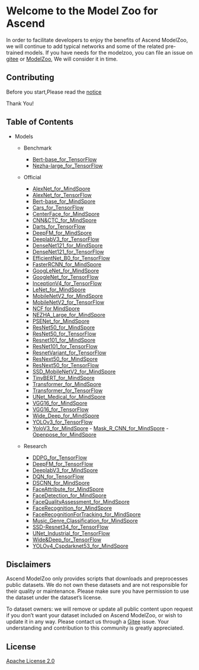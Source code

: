 # Welcome to the Model Zoo for Ascend

In order to facilitate developers to enjoy the benefits of Ascend ModelZoo, we will continue to add typical networks and some of the related pre-trained models. If you have needs for the modelzoo, you can file an issue on [gitee](https://gitee.com/ascend/modelzoo/issues) or [ModelZoo](https://bbs.huaweicloud.com/forum/forum-726-1.html), We will consider it in time.

## Contributing

Before you start,Please read the [notice](https://gitee.com/ascend/modelzoo/blob/master/contrib/CONTRIBUTING.md)

Thank You!

## Table of Contents

- Models
	- Benchmark
		- [Bert-base_for_TensorFlow](https://gitee.com/ascend/modelzoo/tree/master/built-in/TensorFlow/Benchmark/nlp/Bert-base_for_TensorFlow)
		- [Nezha-large_for_TensorFlow](https://gitee.com/ascend/modelzoo/tree/master/built-in/TensorFlow/Benchmark/nlp/Nezha-large_for_TensorFlow)
		
	- Official
		- [AlexNet_for_MindSpore](https://gitee.com/ascend/modelzoo/tree/master/built-in/Mindspore/Official/cv/image_classification/AlexNet_for_MindSpore)
		- [AlexNet_for_TensorFlow](https://gitee.com/ascend/modelzoo/tree/master/built-in/TensorFlow/Official/cv/image_classification/AlexNet_for_TensorFlow)
		- [Bert-base_for_MindSpore](https://gitee.com/ascend/modelzoo/tree/master/built-in/Mindspore/Official/nlp/Bert-base_for_MindSpore)
		- [Cars_for_TensorFlow](https://gitee.com/ascend/modelzoo/tree/master/built-in/TensorFlow/Research/cv/image_classification/Cars_for_TensorFlow)
		- [CenterFace_for_MindSpore](https://gitee.com/ascend/modelzoo/tree/master/built-in/Mindspore/Official/cv/detection/CenterFace_for_MindSpore)
		- [CNN&CTC_for_MindSpore](https://gitee.com/ascend/modelzoo/tree/master/built-in/Mindspore/Official/cv/image_classification/CNN&CTC_for_MindSpore)
		- [Darts_for_TensorFlow](https://gitee.com/ascend/modelzoo/tree/master/built-in/TensorFlow/Research/cv/image_classification/Darts_for_TensorFlow)
		- [DeepFM_for_MindSpore](https://gitee.com/ascend/modelzoo/tree/master/built-in/Mindspore/Official/recommendation/DeepFM_for_MindSpore)
		- [DeeplabV3_for_TensorFlow](https://gitee.com/ascend/modelzoo/tree/master/built-in/TensorFlow/Official/cv/image_segmentation/DeeplabV3_for_TensorFlow)
		- [DenseNet121_for_MindSpore](https://gitee.com/ascend/modelzoo/tree/master/built-in/Mindspore/Official/cv/image_classification/DenseNet121_for_MindSpore)
		- [DenseNet121_for_TensorFlow](https://gitee.com/ascend/modelzoo/tree/master/built-in/TensorFlow/Official/cv/image_classification/DenseNet121_for_TensorFlow)
		- [EfficientNet_B0_for_TensorFlow](https://gitee.com/ascend/modelzoo/tree/master/built-in/TensorFlow/Official/cv/image_classification/EfficientNet_B0_for_TensorFlow)
		- [FasterRCNN_for_MindSpore](https://gitee.com/ascend/modelzoo/tree/master/built-in/Mindspore/Official/cv/detection/FasterRCNN_for_MindSpore)
		- [GoogLeNet_for_MindSpore](https://gitee.com/ascend/modelzoo/tree/master/built-in/Mindspore/Official/cv/image_classification/GoogLeNet_for_MindSpore)
		- [GoogleNet_for_TensorFlow](https://gitee.com/ascend/modelzoo/tree/master/built-in/TensorFlow/Official/cv/image_classification/GoogleNet_for_TensorFlow)
		- [InceptionV4_for_TensorFlow](https://gitee.com/ascend/modelzoo/tree/master/built-in/TensorFlow/Official/cv/image_classification/InceptionV4_for_TensorFlow)
		- [LeNet_for_MindSpore](https://gitee.com/ascend/modelzoo/tree/master/built-in/Mindspore/Official/cv/image_classification/LeNet_for_MindSpore)
		- [MobileNetV2_for_MindSpore](https://gitee.com/ascend/modelzoo/tree/master/built-in/Mindspore/Official/cv/image_classification/MobileNetV2_for_MindSpore)
		- [MobileNetV2_for_TensorFlow](https://gitee.com/ascend/modelzoo/tree/master/built-in/TensorFlow/Official/cv/image_classification/MobileNetV2_for_TensorFlow)
		- [NCF for MindSpore](https://gitee.com/ascend/modelzoo/tree/master/built-in/Mindspore/Official/recommendation/NCF_for_MindSpore)
		- [NEZHA_Large_for_MindSpore](https://gitee.com/ascend/modelzoo/tree/master/built-in/Mindspore/Official/nlp/NEZHA_Large_for_MindSpore)
		- [PSENet_for_MindSpore](https://gitee.com/ascend/modelzoo/tree/master/built-in/Mindspore/Official/cv/detection/PSENet_for_MindSpore)
		- [ResNet50_for_MindSpore](https://gitee.com/ascend/modelzoo/tree/master/built-in/Mindspore/Official/cv/image_classification/ResNet50_for_MindSpore)
		- [ResNet50_for_TensorFlow](https://gitee.com/ascend/modelzoo/tree/master/built-in/TensorFlow/Official/cv/image_classification/ResNet50_for_TensorFlow)
		- [Resnet101_for_MindSpore](https://gitee.com/ascend/modelzoo/tree/master/built-in/Mindspore/Official/cv/image_classification/Resnet101_for_MindSpore)
		- [ResNet101_for_TensorFlow](https://gitee.com/ascend/modelzoo/tree/master/built-in/TensorFlow/Official/cv/image_classification/ResNet101_for_TensorFlow)
		- [ResnetVariant_for_TensorFlow](https://gitee.com/ascend/modelzoo/tree/master/built-in/TensorFlow/Official/cv/image_classification/ResnetVariant_for_TensorFlow)
		- [ResNext50_for_MindSpore](https://gitee.com/ascend/modelzoo/tree/master/built-in/Mindspore/Official/cv/image_classification/ResNext50_for_MindSpore)
		- [ResNext50_for_TensorFlow](https://gitee.com/ascend/modelzoo/tree/master/built-in/Official/ResNext50_for_TensorFlow)
		- [SSD_MobileNetV2_for_MindSpore](https://gitee.com/ascend/modelzoo/tree/master/built-in/Mindspore/Official/cv/image_classification/SSD_MobileNetV2_for_MindSpore)
		- [TinyBERT_for_MindSpore](https://gitee.com/ascend/modelzoo/tree/master/built-in/Mindspore/Official/nlp/TinyBERT_for_MindSpore)
		- [Transformer_for_MindSpore](https://gitee.com/ascend/modelzoo/tree/master/built-in/Mindspore/Official/nlp/Transformer_for_MindSpore)
		- [Transformer_for_TensorFlow](https://gitee.com/ascend/modelzoo/tree/master/built-in/TensorFlow/Official/nlp/Transformer_for_TensorFlow)
		- [UNet_Medical_for_MindSpore](https://gitee.com/ascend/modelzoo/tree/master/built-in/Mindspore/Official/cv/image_segmentation/UNet_Medical_for_MindSpore)
		- [VGG16_for_MindSpore](https://gitee.com/ascend/modelzoo/tree/master/built-in/Mindspore/Official/cv/image_classification/VGG16_for_MindSpore)
		- [VGG16_for_TensorFlow](https://gitee.com/ascend/modelzoo/tree/master/built-in/TensorFlow/Official/cv/image_classification/VGG16_for_TensorFlow)
		- [Wide_Deep_for_MindSpore](https://gitee.com/ascend/modelzoo/tree/master/built-in/Mindspore/Official/recommendation/Wide_Deep_for_MindSpore)
		- [YOLOv3_for_TensorFlow](https://gitee.com/ascend/modelzoo/tree/master/built-in/TensorFlow/Official/cv/detection/YoloV3_for_TensorFlow)
		- [YoloV3_for_MindSpore](https://gitee.com/ascend/modelzoo/tree/master/built-in/Mindspore/Official/cv/detection/YoloV3_for_MindSpore)
                 - [Mask_R_CNN_for_MindSpore](https://gitee.com/ascend/modelzoo/tree/master/built-in/Mindspore/Official/cv/detection/Mask_R_CNN_for_MindSpore)
                - [Openpose_for_MindSpore](https://gitee.com/ascend/modelzoo/tree/master/built-in/Mindspore/Official/cv/detection/Openpose_for_MindSpore)
	- Research
		- [DDPG_for_TensorFlow](https://gitee.com/ascend/modelzoo/tree/master/built-in/TensorFlow/Research/reinforcement%20learning/DDPG_for_TensorFlow)
		- [DeepFM_for_TensorFlow](https://gitee.com/ascend/modelzoo/tree/master/built-in/TensorFlow/Research/recommendation/DeepFM_for_TensorFlow)
		- [DeeplabV3_for_MindSpore](https://gitee.com/ascend/modelzoo/tree/master/built-in/Mindspore/Official/cv/image_segmentation/DeeplabV3_for_MindSpore)
		- [DQN_for_TensorFlow](https://gitee.com/ascend/modelzoo/tree/master/built-in/TensorFlow/Research/reinforcement%20learning/DQN_for_TensorFlow)
		- [DSCNN_for_MindSpore](https://gitee.com/ascend/modelzoo/tree/master/built-in/Mindspore/Research/nlp/DSCNN_for_MindSpore)
		- [FaceAttribute_for_MindSpore](https://gitee.com/ascend/modelzoo/tree/master/built-in/Mindspore/Research/cv/image_classification/FaceAttribute_for_MindSpore)
		- [FaceDetection_for_MindSpore](https://gitee.com/ascend/modelzoo/tree/master/built-in/Mindspore/Research/cv/image_classification/FaceDetection_for_MindSpore)
		- [FaceQualityAssessment_for_MindSpore](https://gitee.com/ascend/modelzoo/tree/master/built-in/Mindspore/Research/cv/image_classification/FaceQualityAssessment_for_MindSpore)
		- [FaceRecognition_for_MindSpore](https://gitee.com/ascend/modelzoo/tree/master/built-in/Mindspore/Research/cv/detection/FaceRecognition_for_MindSpore)
		- [FaceRecognitionForTracking_for_MindSpore](https://gitee.com/ascend/modelzoo/tree/master/built-in/Mindspore/Research/cv/detection/FaceRecognitionForTracking_for_MindSpore)
		- [Music_Genre_Classification_for_MindSpore](https://gitee.com/ascend/modelzoo/tree/master/built-in/Mindspore/Research/audio/Music_Genre_Classification_for_MindSpore)
		- [SSD-Resnet34_for_TensorFlow](https://gitee.com/ascend/modelzoo/tree/master/built-in/TensorFlow/Official/cv/detection/SSD-Resnet34_for_TensorFlow)
		- [UNet_Industrial_for_TensorFlow](https://gitee.com/ascend/modelzoo/tree/master/built-in/TensorFlow/Official/cv/image_segmentation/UNet_Industrial_for_TensorFlow)
		- [Wide&Deep_for_TensorFlow](https://gitee.com/ascend/modelzoo/tree/master/built-in/TensorFlow/Research/recommendation/Wide&Deep_for_TensorFlow)
		- [YOLOv4_Cspdarknet53_for_MindSpore](https://gitee.com/ascend/modelzoo/tree/master/built-in/Mindspore/Research/cv/detection/YOLOv4_Cspdarknet53_for_MindSpore)

## Disclaimers

Ascend ModelZoo only provides scripts that downloads and preprocesses public datasets. We do not own these datasets and are not responsible for their quality or maintenance. Please make sure you have permission to use the dataset under the dataset’s license.

To dataset owners: we will remove or update all public content upon request if you don’t want your dataset included on Ascend ModelZoo, or wish to update it in any way. Please contact us through a [Gitee](https://gitee.com/ascend/modelzoo/issues) issue. Your understanding and contribution to this community is greatly appreciated.

## License

[Apache License 2.0](LICENSE)

